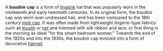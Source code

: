 A **boudoir cap** is a form of [lingerie](lingerie "wikilink") hat that
was popularly worn in the nineteenth and early twentieth centuries. In
its original form, the boudoir cap was worn over undressed hair, and has
been compared to the 18th century [mob cap](mob_cap "wikilink"). It was
often made from lightweight lingerie-type fabrics such as
[muslin](muslin "wikilink") or [net](net_(textile) "wikilink") and
trimmed with silk ribbon and lace. or first thing in the morning as
ideal "for the smart bedroom woman." Towards the end of the 1920s and
into the 1930s, the boudoir cap evolved into a form of decorative
[hairnet](hairnet "wikilink").